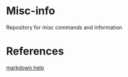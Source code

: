# Misc-info
Repository for misc commands and information

# References
[markdown help](https://github.com/adam-p/markdown-here/wiki/Markdown-Cheatsheet)
